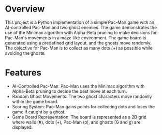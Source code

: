 # Overview
This project is a Python implementation of a simple Pac-Man game with an AI-controlled Pac-Man and two ghost enemies. The game demonstrates the use of the Minimax algorithm with Alpha-Beta pruning to make decisions for Pac-Man's movements in a maze-like environment. The game board is generated using a predefined grid layout, and the ghosts move randomly. The objective for Pac-Man is to collect as many dots (+) as possible while avoiding the ghosts.

# Features

- AI-Controlled Pac-Man: Pac-Man uses the Minimax algorithm with Alpha-Beta pruning to decide the best move at each turn.
- Random Ghost Movements: The two ghost characters move randomly within the game board.
- Scoring System: Pac-Man gains points for collecting dots and loses the game if caught by a ghost.
- Game Board Representation: The board is represented as a 2D grid where walls (#), dots (+), Pac-Man (p), and ghosts (G and g) are displayed.

